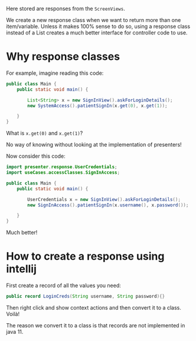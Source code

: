 Here stored are responses from the `ScreenViews`.

We create a new response class when we want to return more than one item/variable. Unless it makes 100% sense to do so,
using a response class instead of a List creates a much better interface for controller code to use.

# Why response classes

For example, imagine reading this code:

```java
public class Main {
    public static void main() {

        List<String> x = new SignInView().askForLoginDetails();
        new SystemAccess().patientSignIn(x.get(0), x.get(1));

    }
}
```

What is `x.get(0)` and `x.get(1)`?

No way of knowing without looking at the implementation of presenters!

Now consider this code:

```java
import presenter.response.UserCredentials;
import useCases.accessClasses.SignInAccess;

public class Main {
    public static void main() {

        UserCredentials x = new SignInView().askForLoginDetails();
        new SignInAccess().patientSignIn(x.username(), x.password());

    }
}
```

Much better!

# How to create a response using intellij

First create a record of all the values you need:

```java
public record LoginCreds(String username, String password){}
```

Then right click and show context actions and then convert it to a class. Voilà!

The reason we convert it to a class is that records are not implemented in java 11.
